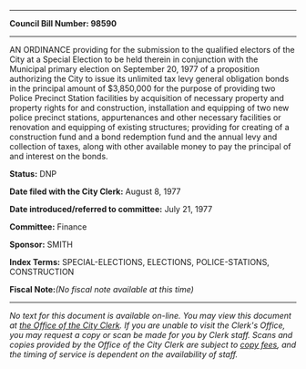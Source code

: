 

********

**Council Bill Number: 98590**
********

 AN ORDINANCE providing for the submission to the qualified electors of the City at a Special Election to be held therein in conjunction with the Municipal primary election on September 20, 1977 of a proposition authorizing the City to issue its unlimited tax levy general obligation bonds in the principal amount of $3,850,000 for the purpose of providing two Police Precinct Station facilities by acquisition of necessary property and property rights for and construction, installation and equipping of two new police precinct stations, appurtenances and other necessary facilities or renovation and equipping of existing structures; providing for creating of a construction fund and a bond redemption fund and the annual levy and collection of taxes, along with other available money to pay the principal of and interest on the bonds.

**Status:** DNP
   
**Date filed with the City Clerk:** August 8, 1977
   
   
**Date introduced/referred to committee:** July 21, 1977
   
**Committee:** Finance
   
**Sponsor:** SMITH
   
   
**Index Terms:** SPECIAL-ELECTIONS, ELECTIONS, POLICE-STATIONS, CONSTRUCTION

**Fiscal Note:**_(No fiscal note available at this time)_
********

_No text for this document is available on-line. You may view this document at [the Office of the City Clerk](http://www.seattle.gov/leg/clerk/contactUs.htm). If you are unable to visit the Clerk's Office, you may request a copy or scan be made for you by Clerk staff. Scans and copies provided by the Office of the City Clerk are subject to [copy fees](http://clerk.seattle.gov/~public/clerkfees.htm), and the timing of service is dependent on the availability of staff._

